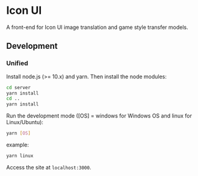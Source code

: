 # Icon UI

A front-end for Icon UI image translation and game style transfer models.

## Development

### Unified

Install node.js (>= 10.x) and yarn. Then install the node modules:

```bash
cd server
yarn install
cd ..
yarn install
```

Run the development mode ([OS] = windows for Windows OS and linux for Linux/Ubuntu):

```bash
yarn [OS]
```

example:

```bash
yarn linux
```

Access the site at `localhost:3000`.
